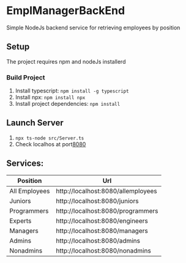 # EmplManagerBackEnd

Simple NodeJs backend service for retrieving
employees by position

## Setup

The project requires npm and nodeJs installerd

### Build Project

1. Install typescript: `npm install -g typescript`
2. Install npx: `npm install npx`
3. Install project dependencies: `npm install`

## Launch Server

1. `npx ts-node src/Server.ts`
2. Check localhos at port[8080](http://localhost:8080)

## Services:

| Position | Url |
|----------|-----|
|All Employees    | http://localhost:8080/allemployees  |
|Juniors          | http://localhost:8080/juniors       |
|Programmers      | http://localhost:8080/programmers   |
|Experts          | http://localhost:8080/engineers     |
|Managers         | http://localhost:8080/managers      |
|Admins           | http://localhost:8080/admins        |
|Nonadmins        | http://localhost:8080/nonadmins     |